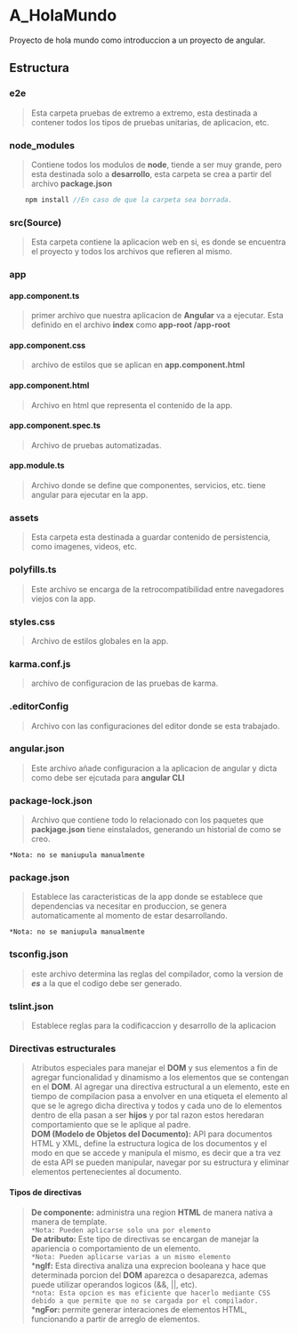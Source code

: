 # A_HolaMundo

Proyecto de hola mundo como introduccion a un proyecto de angular.

## Estructura

### e2e

> Esta carpeta pruebas de extremo a extremo, esta destinada a contener todos los tipos de pruebas unitarias, de aplicacion, etc.  

### node_modules

> Contiene todos los modulos de **node**, tiende a ser muy grande, pero esta destinada solo a **desarrollo**, esta carpeta se crea a partir del archivo **package.json**  

~~~ts
    npm install //En caso de que la carpeta sea borrada.
~~~

### src(Source)

> Esta carpeta contiene la aplicacion web en si, es donde se encuentra el proyecto y todos los archivos que refieren al mismo.  

### app

#### app.component.ts

> primer archivo que nuestra aplicacion de **Angular** va a ejecutar. Esta definido en el archivo **index** como **app-root /app-root**

#### app.component.css

> archivo de estilos que se aplican en **app.component.html**

#### app.component.html

> Archivo en html que representa el contenido de la app.

#### app.component.spec.ts

> Archivo de pruebas automatizadas.

#### app.module.ts

> Archivo donde se define que componentes, servicios, etc. tiene angular para ejecutar en la app.

### assets

> Esta carpeta esta destinada a guardar contenido de persistencia, como imagenes, videos, etc.

### polyfills.ts

> Este archivo se encarga de la retrocompatibilidad entre navegadores viejos con la app.

### styles.css

> Archivo de estilos globales en la app.

### karma.conf.js

> archivo de configuracion de las pruebas de karma.

### .editorConfig

> Archivo con las configuraciones del editor donde se esta trabajado.  

### angular.json

> Este archivo añade configuracion a la aplicacion de angular y dicta como debe ser ejcutada para **angular CLI**

### package-lock.json

> Archivo que contiene todo lo relacionado con los paquetes que **packjage.json** tiene einstalados, generando un historial de como se creo.  

`*Nota: no se maniupula manualmente`  

### package.json

> Establece las caracteristicas de la app donde se establece que dependencias va necesitar en produccion, se genera automaticamente al momento de estar desarrollando.  

`*Nota: no se maniupula manualmente`  

### tsconfig.json

> este archivo determina las reglas del compilador, como la version de ***es*** a la que el codigo debe ser generado.  

### tslint.json

> Establece reglas para la codificaccion y desarrollo de la aplicacion  

### Directivas estructurales

> Atributos especiales para manejar el **DOM** y sus elementos a fin de agregar funcionalidad y dinamismo a los elementos que se contengan en el **DOM**.
> Al agregar una directiva estructural a un elemento, este en tiempo de compilacion pasa a envolver en una etiqueta el elemento al que se le agrego dicha directiva y todos y cada uno de lo elementos dentro de ella pasan a ser **hijos** y por tal razon estos heredaran comportamiento que se le aplique al padre.  
> **DOM (Modelo de Objetos del Documento):** API para documentos HTML y XML, define la estructura logica de los documentos y el modo en que se accede y manipula el mismo, es decir que a tra vez de esta API se pueden manipular, navegar por su estructura y eliminar elementos pertenecientes al documento.

#### Tipos de directivas

> **De componente:** administra una region **HTML** de manera nativa a manera de template.  
`*Nota: Pueden aplicarse solo una por elemento`  
> **De atributo:** Este tipo de directivas se encargan de manejar la apariencia o comportamiento de un elemento.  
`*Nota: Pueden aplicarse varias a un mismo elemento`  
> ***ngIf:** Esta directiva analiza una exprecion booleana y hace que determinada porcion del **DOM** aparezca o desaparezca, ademas puede utilizar operandos logicos (&&, ||, etc).  
`*nota: Esta opcion es mas eficiente que hacerlo mediante CSS debido a que permite que no se cargada por el compilador.`  
>***ngFor:** permite generar interaciones de elementos HTML, funcionando a partir de arreglo de elementos.  
